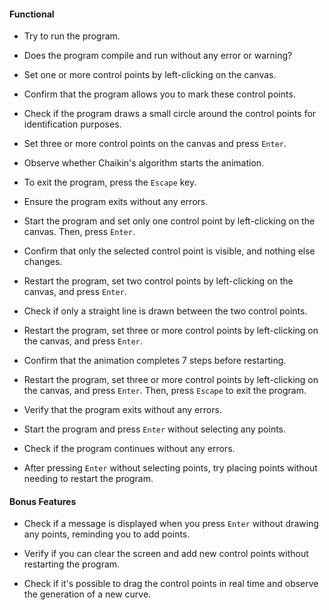#### Functional

- Try to run the program.

- Does the program compile and run without any error or warning?

- Set one or more control points by left-clicking on the canvas.

- Confirm that the program allows you to mark these control points.

- Check if the program draws a small circle around the control points for identification purposes.

- Set three or more control points on the canvas and press `Enter`.

- Observe whether Chaikin's algorithm starts the animation.

- To exit the program, press the `Escape` key.

- Ensure the program exits without any errors.

- Start the program and set only one control point by left-clicking on the canvas. Then, press `Enter`.

- Confirm that only the selected control point is visible, and nothing else changes.

- Restart the program, set two control points by left-clicking on the canvas, and press `Enter`.

- Check if only a straight line is drawn between the two control points.

- Restart the program, set three or more control points by left-clicking on the canvas, and press `Enter`.

- Confirm that the animation completes 7 steps before restarting.

- Restart the program, set three or more control points by left-clicking on the canvas, and press `Enter`. Then, press `Escape` to exit the program.

- Verify that the program exits without any errors.

- Start the program and press `Enter` without selecting any points.

- Check if the program continues without any errors.

- After pressing `Enter` without selecting points, try placing points without needing to restart the program.

#### Bonus Features

- Check if a message is displayed when you press `Enter` without drawing any points, reminding you to add points.

- Verify if you can clear the screen and add new control points without restarting the program.

- Check if it's possible to drag the control points in real time and observe the generation of a new curve.
